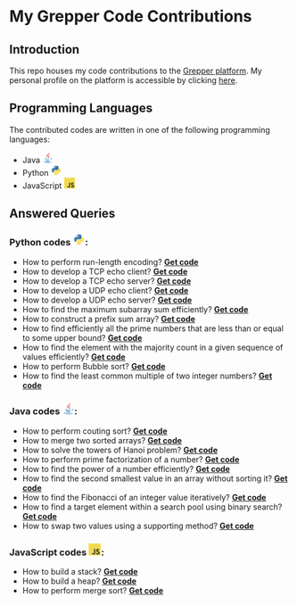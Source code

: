 # My Grepper Code Contributions

## Introduction

This repo houses my code contributions to the [Grepper platform](https://www.codegrepper.com/). My personal profile on the platform is accessible by clicking [here](https://www.codegrepper.com/profile/wissam-fawaz).

## Programming Languages

The contributed codes are written in one of the following programming languages:
- Java  <img height="20" src="https://github.com/devicons/devicon/blob/master/icons/java/java-original.svg" />
- Python <img height="20" src="https://github.com/devicons/devicon/blob/master/icons/python/python-original.svg" />
- JavaScript <img height="20" src="https://github.com/devicons/devicon/blob/master/icons/javascript/javascript-original.svg" />

## Answered Queries

### Python codes <img height="22" src="https://github.com/devicons/devicon/blob/master/icons/python/python-original.svg" />:
* How to perform run-length encoding? **[Get code](Python-codes/run_length_encoding.py)**
* How to develop a TCP echo client? **[Get code](Python-codes/tcp_echo_client.py)**
* How to develop a TCP echo server? **[Get code](Python-codes/tcp_echo_server.py)**
* How to develop a UDP echo client? **[Get code](Python-codes/udp_echo_client.py)**
* How to develop a UDP echo server? **[Get code](Python-codes/udp_echo_server.py)**
* How to find the maximum subarray sum efficiently? **[Get code](Python-codes/kadane_algorithm.py)**
* How to construct a prefix sum array? **[Get code](Python-codes/prefix_sum_array.py)**
* How to find efficiently all the prime numbers that are less than or equal to some upper bound? **[Get code](Python-codes/sieve_of_eratosthenes.py)**
* How to find the element with the majority count in a given sequence of values efficiently? **[Get code](Python-codes/boyer_moore.py)**
* How to perform Bubble sort? **[Get code](Python-codes/bubble_sorting.py)**
* How to find the least common multiple of two integer numbers? **[Get code](Python-codes/least_common_multiple.py)**

### Java codes <img height="22" src="https://github.com/devicons/devicon/blob/master/icons/java/java-original.svg" />:
* How to perform couting sort? **[Get code](Java-codes/CountingSort.java)**
* How to merge two sorted arrays? **[Get code](Java-codes/MergingTwoArrays.java)**
* How to solve the towers of Hanoi problem? **[Get code](Java-codes/TowersOfHanoi.java)**
* How to perform prime factorization of a number? **[Get code](Java-codes/PrimeFactorization.java)**
* How to find the power of a number efficiently? **[Get code](Java-codes/EfficientPower.java)**
* How to find the second smallest value in an array without sorting it? **[Get code](Java-codes/SecondSmallest.java)**
* How to find the Fibonacci of an integer value iteratively? **[Get code](Java-codes/Fibonacci.java)**
* How to find a target element within a search pool using binary search? **[Get code](Java-codes/BinarySearch.java)**
* How to swap two values using a supporting method? **[Get code](Java-codes/SwapValues.java)**

### JavaScript codes <img height="22" src="https://github.com/devicons/devicon/blob/master/icons/javascript/javascript-original.svg" />:
* How to build a stack? **[Get code](JavaScript-codes/stack.js)**
* How to build a heap? **[Get code](JavaScript-codes/heap.js)**
* How to perform merge sort? **[Get code](JavaScript-codes/mergeSort.js)**

